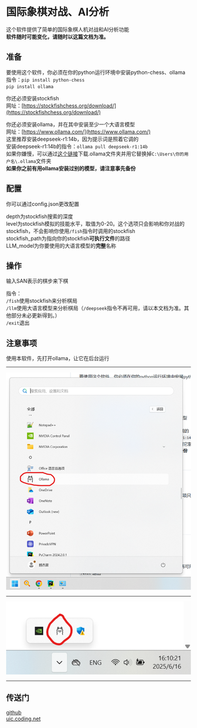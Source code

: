 # 国际象棋对战、AI分析

这个软件提供了简单的国际象棋人机对战和AI分析功能  
**软件随时可能变化，请随时以这篇文档为准。**

## 准备

要使用这个软件，你必须在你的python运行环境中安装python-chess、ollama  
指令：`pip install python-chess`  
`pip install ollama`

你还必须安装stockfish  
网址：[https://stockfishchess.org/download/](https://stockfishchess.org/download/)

你还必须安装ollama，并在其中安装至少一个大语言模型   
网址：[https://www.ollama.com/](https://www.ollama.com/)  
这里推荐安装deepseek-r1:14b，因为提示词是照着它调的  
安装deepseek-r1:14b的指令：`ollama pull deepseek-r1:14b`  
如果你嫌慢，可以通过[这个链接](https://pan.baidu.com/s/1MHLHUq9VihzlinjBWBf2Aw?pwd=1234)下载.ollama文件夹并用它替换掉`C:\Users\你的用户名\.ollama`文件夹  
**如果你之前有用ollama安装过别的模型，请注意事先备份**

## 配置

你可以通过config.json更改配置  

depth为stockfish搜索的深度  
level为stockfish模拟的技能水平，取值为0-20。这个选项只会影响和你对战的stockfish，不会影响你使用`/fish`指令时调用的stockfish  
stockfish_path为指向你的stockfish**可执行文件**的路径  
LLM_model为你要使用的大语言模型的**完整**名称

## 操作

输入SAN表示的棋步来下棋

指令：  
`/fish`使用stockfish来分析棋局  
`/llm`使用大语言模型来分析棋局（`/deepseek`指令不再可用，请以本文档为准。其他部分未必更新得到。）  
`/exit`退出

## 注意事项

使用本软件，先打开ollama，让它在后台运行  
___
![](a.png)
___
![](b.png)
___

## 传送门

[github](https://github.com/lpj-10/chess)  
[uic.coding.net](https://uic.coding.net/p/ai_2025/d/fish_chess/git)